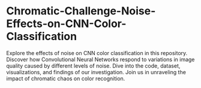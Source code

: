# Chromatic-Challenge-Noise-Effects-on-CNN-Color-Classification
Explore the effects of noise on CNN color classification in this repository. Discover how Convolutional Neural Networks respond to variations in image quality caused by different levels of noise. Dive into the code, dataset, visualizations, and findings of our investigation. Join us in unraveling the impact of chromatic chaos on color recognition.
